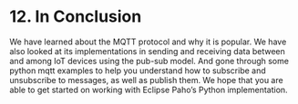 # 12. In Conclusion

We have learned about the MQTT protocol and why it is popular. We have also looked at its implementations in sending and receiving data between and among IoT devices using the pub-sub model. And gone through some python mqtt examples to help you understand how to subscribe and unsubscribe to messages, as well as publish them. We hope that you are able to get started on working with Eclipse Paho’s Python implementation. 
